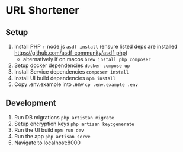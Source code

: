# URL Shortener

## Setup

1. Install PHP + node.js `asdf install` (ensure listed deps are installed https://github.com/asdf-community/asdf-php)
    - alternatively if on macos `brew install php composer`
1. Setup docker dependencies `docker compose up`
1. Install Service dependencies `composer install`
1. Install UI build dependencies `npm install`
1. Copy .env.example into .env `cp .env.example .env`

## Development

1. Run DB migrations `php artistan migrate`
1. Setup encryption keys `php artisan key:generate`
1. Run the UI build `npm run dev`
1. Run the app `php artisan serve`
1. Navigate to localhost:8000
